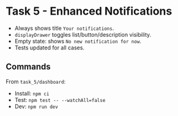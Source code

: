 # Task 5 - Enhanced Notifications

- Always shows title `Your notifications`.
- `displayDrawer` toggles list/button/description visibility.
- Empty state: shows `No new notification for now`.
- Tests updated for all cases.

## Commands

From `task_5/dashboard`:

- Install: `npm ci`
- Test: `npm test -- --watchAll=false`
- Dev: `npm run dev`
